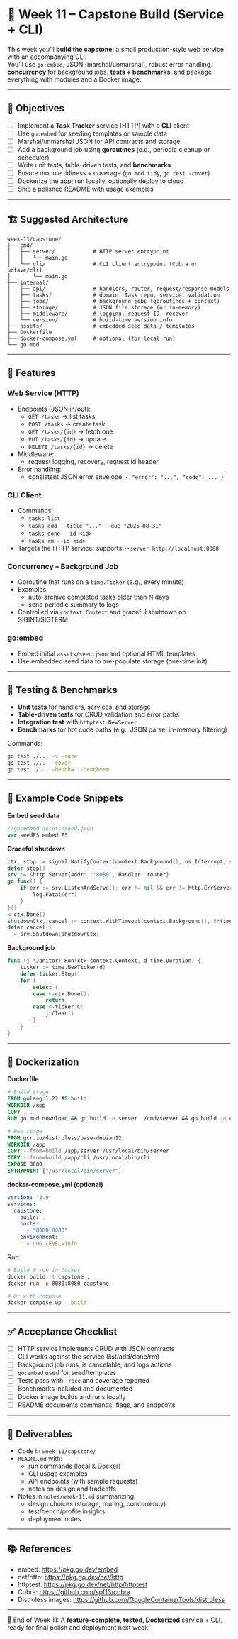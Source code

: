 # 📅 Week 11 – Capstone Build (Service + CLI)

This week you’ll **build the capstone**: a small production-style web service with an accompanying CLI.  
You’ll use `go:embed`, JSON (marshal/unmarshal), robust error handling, **concurrency** for background jobs, **tests + benchmarks**, and package everything with modules and a Docker image.

---

## 🎯 Objectives
- [ ] Implement a **Task Tracker** service (HTTP) with a **CLI** client
- [ ] Use `go:embed` for seeding templates or sample data
- [ ] Marshal/unmarshal JSON for API contracts and storage
- [ ] Add a background job using **goroutines** (e.g., periodic cleanup or scheduler)
- [ ] Write unit tests, table-driven tests, and **benchmarks**
- [ ] Ensure module tidiness + coverage (`go mod tidy`, `go test -cover`)
- [ ] Dockerize the app; run locally, optionally deploy to cloud
- [ ] Ship a polished README with usage examples

---

## 🏗 Suggested Architecture

```
week-11/capstone/
├── cmd/
│   ├── server/            # HTTP server entrypoint
│   │   └── main.go
│   └── cli/               # CLI client entrypoint (Cobra or urfave/cli)
│       └── main.go
├── internal/
│   ├── api/               # handlers, router, request/response models
│   ├── tasks/             # domain: Task repo, service, validation
│   ├── jobs/              # background jobs (goroutines + context)
│   ├── storage/           # JSON file storage (or in-memory)
│   ├── middleware/        # logging, request ID, recover
│   └── version/           # build-time version info
├── assets/                # embedded seed data / templates
├── Dockerfile
├── docker-compose.yml     # optional (for local run)
└── go.mod
```

---

## 🔌 Features

### Web Service (HTTP)
- Endpoints (JSON in/out):
  - `GET /tasks` → list tasks
  - `POST /tasks` → create task
  - `GET /tasks/{id}` → fetch one
  - `PUT /tasks/{id}` → update
  - `DELETE /tasks/{id}` → delete
- Middleware:
  - request logging, recovery, request id header
- Error handling:
  - consistent JSON error envelope: `{ "error": "...", "code": ... }`

### CLI Client
- Commands:
  - `tasks list`
  - `tasks add --title "..." --due "2025-08-31"`
  - `tasks done --id <id>`
  - `tasks rm --id <id>`
- Targets the HTTP service; supports `--server http://localhost:8080`

### Concurrency – Background Job
- Goroutine that runs on a `time.Ticker` (e.g., every minute)
- Examples:
  - auto-archive completed tasks older than N days
  - send periodic summary to logs
- Controlled via `context.Context` and graceful shutdown on SIGINT/SIGTERM

### go:embed
- Embed initial `assets/seed.json` and optional HTML templates
- Use embedded seed data to pre-populate storage (one-time init)

---

## 🧪 Testing & Benchmarks

- **Unit tests** for handlers, services, and storage
- **Table-driven tests** for CRUD validation and error paths
- **Integration test** with `httptest.NewServer`
- **Benchmarks** for hot code paths (e.g., JSON parse, in-memory filtering)

Commands:
```bash
go test ./... -v -race
go test ./... -cover
go test ./... -bench=. -benchmem
```

---

## 🧰 Example Code Snippets

**Embed seed data**
```go
//go:embed assets/seed.json
var seedFS embed.FS
```

**Graceful shutdown**
```go
ctx, stop := signal.NotifyContext(context.Background(), os.Interrupt, syscall.SIGTERM)
defer stop()
srv := &http.Server{Addr: ":8080", Handler: router}
go func() {
    if err := srv.ListenAndServe(); err != nil && err != http.ErrServerClosed {
        log.Fatal(err)
    }
}()
<-ctx.Done()
shutdownCtx, cancel := context.WithTimeout(context.Background(), 5*time.Second)
defer cancel()
_ = srv.Shutdown(shutdownCtx)
```

**Background job**
```go
func (j *Janitor) Run(ctx context.Context, d time.Duration) {
    ticker := time.NewTicker(d)
    defer ticker.Stop()
    for {
        select {
        case <-ctx.Done():
            return
        case <-ticker.C:
            j.Clean()
        }
    }
}
```

---

## 🐳 Dockerization

**Dockerfile**
```dockerfile
# Build stage
FROM golang:1.22 AS build
WORKDIR /app
COPY . .
RUN go mod download && go build -o server ./cmd/server && go build -o cli ./cmd/cli

# Run stage
FROM gcr.io/distroless/base-debian12
WORKDIR /app
COPY --from=build /app/server /usr/local/bin/server
COPY --from=build /app/cli /usr/local/bin/cli
EXPOSE 8080
ENTRYPOINT ["/usr/local/bin/server"]
```

**docker-compose.yml (optional)**
```yaml
version: "3.9"
services:
  capstone:
    build: .
    ports:
      - "8080:8080"
    environment:
      - LOG_LEVEL=info
```

Run:
```bash
# Build & run in Docker
docker build -t capstone .
docker run -p 8080:8080 capstone

# Or with compose
docker compose up --build
```

---

## ✅ Acceptance Checklist
- [ ] HTTP service implements CRUD with JSON contracts
- [ ] CLI works against the service (list/add/done/rm)
- [ ] Background job runs, is cancelable, and logs actions
- [ ] `go:embed` used for seed/templates
- [ ] Tests pass with `-race` and coverage reported
- [ ] Benchmarks included and documented
- [ ] Docker image builds and runs locally
- [ ] README documents commands, flags, and endpoints

---

## 📝 Deliverables
- Code in `week-11/capstone/`
- `README.md` with:
  - run commands (local & Docker)
  - CLI usage examples
  - API endpoints (with sample requests)
  - notes on design and tradeoffs
- Notes in `notes/week-11.md` summarizing:
  - design choices (storage, routing, concurrency)
  - test/bench/profile insights
  - deployment notes

---

## 📚 References
- embed: https://pkg.go.dev/embed
- net/http: https://pkg.go.dev/net/http
- httptest: https://pkg.go.dev/net/http/httptest
- Cobra: https://github.com/spf13/cobra
- Distroless images: https://github.com/GoogleContainerTools/distroless

---

🎯 End of Week 11: A **feature-complete, tested, Dockerized** service + CLI, ready for final polish and deployment next week.
